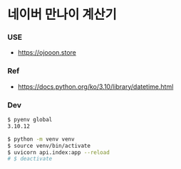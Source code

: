 # 네이버 만나이 계산기
 
### USE
- https://ojooon.store

### Ref
- https://docs.python.org/ko/3.10/library/datetime.html

### Dev
```bash
$ pyenv global
3.10.12

$ python -m venv venv
$ source venv/bin/activate
$ uvicorn api.index:app --reload
# $ deactivate
```
